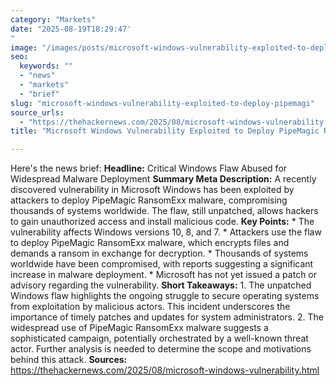 ```yaml
---
category: "Markets"
date: "2025-08-19T18:29:47'"
image: "/images/posts/microsoft-windows-vulnerability-exploited-to-deploy-pipemagi.jpg"
seo:
  keywords: ""
  - "news"
  - "markets"
  - "brief"
slug: "microsoft-windows-vulnerability-exploited-to-deploy-pipemagi"
source_urls:
  - "https://thehackernews.com/2025/08/microsoft-windows-vulnerability.html"
title: "Microsoft Windows Vulnerability Exploited to Deploy PipeMagic RansomExx Malware"

---
```


Here's the news brief:  **Headline:** Critical Windows Flaw Abused for Widespread Malware Deployment  **Summary Meta Description:** A recently discovered vulnerability in Microsoft Windows has been exploited by attackers to deploy PipeMagic RansomExx malware, compromising thousands of systems worldwide. The flaw, still unpatched, allows hackers to gain unauthorized access and install malicious code.  **Key Points:**  * The vulnerability affects Windows versions 10, 8, and 7. * Attackers use the flaw to deploy PipeMagic RansomExx malware, which encrypts files and demands a ransom in exchange for decryption. * Thousands of systems worldwide have been compromised, with reports suggesting a significant increase in malware deployment. * Microsoft has not yet issued a patch or advisory regarding the vulnerability.  **Short Takeaways:**  1. The unpatched Windows flaw highlights the ongoing struggle to secure operating systems from exploitation by malicious actors. This incident underscores the importance of timely patches and updates for system administrators. 2. The widespread use of PipeMagic RansomExx malware suggests a sophisticated campaign, potentially orchestrated by a well-known threat actor. Further analysis is needed to determine the scope and motivations behind this attack.  **Sources:**  https://thehackernews.com/2025/08/microsoft-windows-vulnerability.html